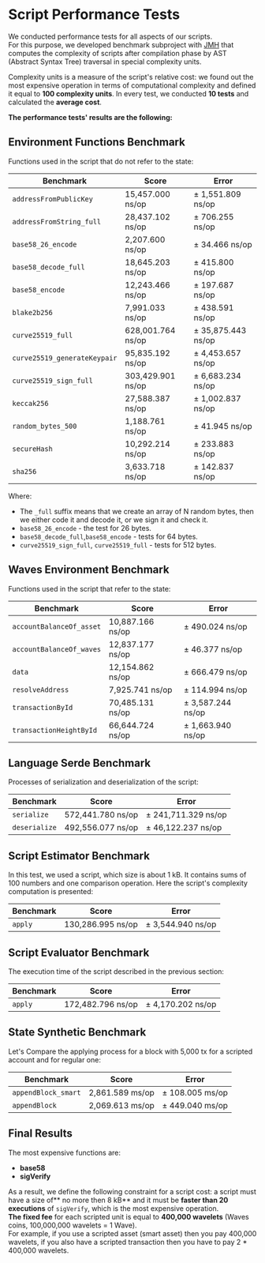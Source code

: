 # Script Performance Tests

We conducted performance tests for all aspects of our scripts.  
For this purpose, we developed benchmark subproject with [JMH](http://openjdk.java.net/projects/code-tools/jmh/) that computes the complexity of scripts after compilation phase by AST \(Abstract Syntax Tree\) traversal in special complexity units.

Complexity units is a measure of the script's relative cost: we found out the most expensive operation in terms of computational complexity and defined it equal to **100 complexity units**. In every test, we conducted **10 tests** and calculated the **average cost**.

**The performance tests' results are the following:**

## Environment Functions Benchmark

Functions used in the script that do not refer to the state:

| Benchmark | Score | Error |
| --- | --- | --- |
| `addressFromPublicKey` | 15\,457.000 ns/op | ± 1\,551.809 ns/op |
| `addressFromString_full` | 28\,437.102 ns/op | ± 706.255 ns/op |
| `base58_26_encode` | 2\,207.600 ns/op | ± 34.466 ns/op |
| `base58_decode_full` | 18\,645.203 ns/op | ± 415.800 ns/op |
| `base58_encode` | 12\,243.466 ns/op | ± 197.687 ns/op |
| `blake2b256` | 7\,991.033 ns/op | ± 438.591 ns/op |
| `curve25519_full` | 628\,001.764 ns/op | ± 35\,875.443 ns/op |
| `curve25519_generateKeypair` | 95\,835.192 ns/op | ± 4\,453.657 ns/op |
| `curve25519_sign_full` | 303\,429.901 ns/op | ± 6\,683.234 ns/op |
| `keccak256` | 27\,588.387 ns/op | ± 1\,002.837 ns/op |
| `random_bytes_500` | 1\,188.761 ns/op | ± 41.945 ns/op |
| `secureHash` | 10\,292.214 ns/op | ± 233.883 ns/op |
| `sha256` | 3\,633.718 ns/op | ± 142.837 ns/op |

Where:

* The `_full` suffix means that we create an array of N random bytes, then we either code it and decode it, or we sign it and check it.
* `base58_26_encode` - the test for 26 bytes.
* `base58_decode_full`,`base58_encode` - tests for 64 bytes.
* `curve25519_sign_full`, `curve25519_full` - tests for 512 bytes.

## Waves Environment Benchmark

Functions used in the script that refer to the state:

| Benchmark | Score | Error |
| --- | --- | --- |
| `accountBalanceOf_asset` | 10\,887.166 ns/op | ± 490.024 ns/op |
| `accountBalanceOf_waves` | 12\,837.177 ns/op | ± 46.377 ns/op |
| `data` | 12\,154.862 ns/op | ± 666.479 ns/op |
| `resolveAddress` | 7\,925.741 ns/op | ± 114.994 ns/op |
| `transactionById` | 70\,485.131 ns/op | ± 3\,587.244 ns/op |
| `transactionHeightById` | 66\,644.724 ns/op | ± 1\,663.940 ns/op |

## Language Serde Benchmark

Processes of serialization and deserialization of the script:

| Benchmark | Score | Error |
| --- | --- | --- |
| `serialize` | 572\,441.780 ns/op | ± 241\,711.329 ns/op |
| `deserialize` | 492\,556.077 ns/op | ± 46\,122.237 ns/op |

## Script Estimator Benchmark

In this test, we used a script, which size is about 1 kB. It contains sums of 100 numbers and one comparison operation. Here the script's complexity computation is presented:

| Benchmark | Score | Error |
| --- | --- | --- |
| `apply` | 130\,286.995 ns/op | ± 3\,544.940 ns/op |

## Script Evaluator Benchmark

The execution time of the script described in the previous section:

| Benchmark | Score | Error |
| --- | --- | --- |
| `apply` | 172\,482.796 ns/op | ± 4\,170.202 ns/op |

## State Synthetic Benchmark

Let's Compare the applying process for a block with 5\,000 tx for a scripted account and for regular one:

| Benchmark | Score | Error |
| --- | --- | --- |
| `appendBlock_smart` | 2\,861.589 ms/op | ± 108.005 ms/op |
| `appendBlock` | 2\,069.613 ms/op | ± 449.040 ms/op |

## Final Results

 The most expensive functions are:

* **base58**
* **sigVerify**

As a result, we define the following constraint for a script cost: a script must have a size of** no more then 8 kB** and it must be **faster than 20 executions** of `sigVerify`, which is the most expensive operation.  
**The fixed fee** for each scripted unit is equal to **400,000 wavelets** \(Waves coins, 100,000,000 wavelets = 1 Wave\).  
For example, if you use a scripted asset \(smart asset\) then you pay 400,000 wavelets, if you also have a scripted transaction then you have to pay 2 \* 400,000 wavelets.
